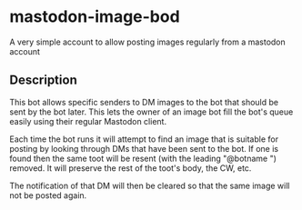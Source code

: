# mastodon-image-bod
A very simple account to allow posting images regularly from a mastodon account


## Description
This bot allows specific senders to DM images to the bot that should be sent by
the bot later. This lets the owner of an image bot fill the bot's queue easily
using their regular Mastodon client.

Each time the bot runs it will attempt to find an image that is suitable for
posting by looking through DMs that have been sent to the bot. If one is found
then the same toot will be resent (with the leading "@botname ") removed. It
will preserve the rest of the toot's body, the CW, etc.

The notification of that DM will then be cleared so that the same image will not
be posted again.

